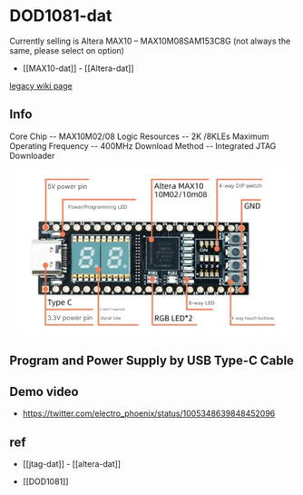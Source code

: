 
# DOD1081-dat


Currently selling is Altera MAX10 – MAX10M08SAM153C8G (not always the same, please select on option)

- [[MAX10-dat]] - [[Altera-dat]]

[legacy wiki page](https://www.electrodragon.com/w/FPGA)




## Info 


Core Chip -- MAX10M02/08
Logic Resources -- 2K /8KLEs
Maximum Operating Frequency -- 400MHz
Download Method -- Integrated JTAG Downloader



![](2025-05-28-18-00-12.png)

## Program and Power Supply by USB Type-C Cable 






## Demo video 

- https://twitter.com/electro_phoenix/status/1005348639848452096


## ref 

- [[jtag-dat]] - [[altera-dat]]
  
- [[DOD1081]]



